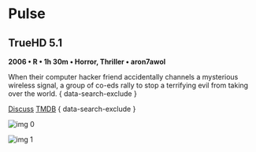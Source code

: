 # Pulse

## TrueHD 5.1

**2006 • R • 1h 30m • Horror, Thriller • aron7awol**

When their computer hacker friend accidentally channels a mysterious wireless signal, a group of co-eds rally to stop a terrifying evil from taking over the world.
{ data-search-exclude }

[Discuss](https://www.avsforum.com/threads/bass-eq-for-filtered-movies.2995212/post-56893306)  [TMDB](https://www.themoviedb.org/movie/9682)
{ data-search-exclude }

![img 0](https://i.imgur.com/9gVBBeL.jpg)

![img 1](https://i.imgur.com/tYDxowk.png)

